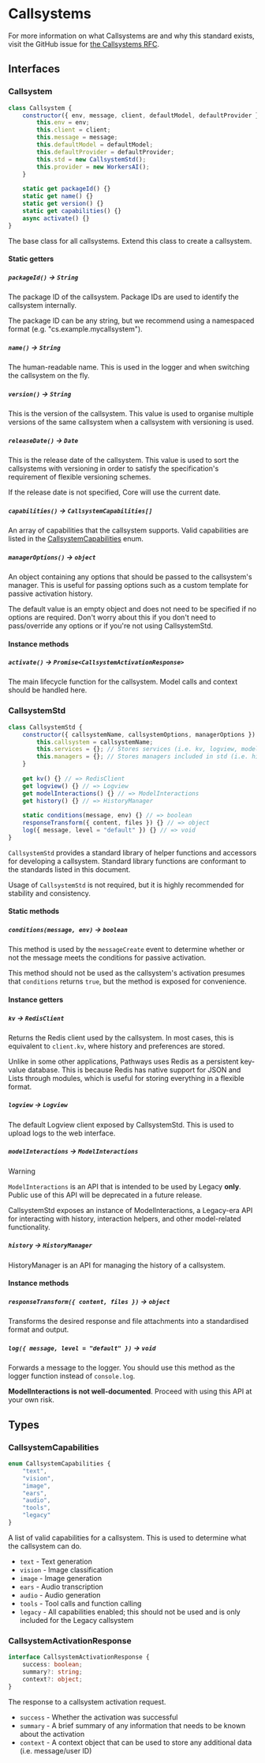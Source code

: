 # Callsystems
For more information on what Callsystems are and why this standard exists, visit the GitHub issue for [the Callsystems RFC](https://github.com/spongedsc/pathways/issues/77).

## Interfaces
### Callsystem
```js
class Callsystem {
    constructor({ env, message, client, defaultModel, defaultProvider }) {
        this.env = env;
		this.client = client;
		this.message = message;
		this.defaultModel = defaultModel;
		this.defaultProvider = defaultProvider;
        this.std = new CallsystemStd();
        this.provider = new WorkersAI();
    }
    
    static get packageId() {}
    static get name() {}
    static get version() {}
    static get capabilities() {}
    async activate() {}
}
```
The base class for all callsystems. Extend this class to create a callsystem.

#### Static getters
##### `packageId()` -> `String`
The package ID of the callsystem. Package IDs are used to identify the callsystem internally.

The package ID can be any string, but we recommend using a namespaced format (e.g. "cs.example.mycallsystem").

##### `name()` -> `String`
The human-readable name. This is used in the logger and when switching the callsystem on the fly.

##### `version()` -> `String`
This is the version of the callsystem. This value is used to organise multiple versions of the same callsystem when a callsystem with versioning is used.

##### `releaseDate()` -> `Date`
This is the release date of the callsystem. This value is used to sort the callsystems with versioning in order to satisfy the specification's requirement of flexible versioning schemes.

If the release date is not specified, Core will use the current date.

##### `capabilities()` -> `CallsystemCapabilities[]`
An array of capabilities that the callsystem supports. Valid capabilities are listed in the [CallsystemCapabilities](#callsystemcapabilities) enum.


##### `managerOptions()` -> `object`
An object containing any options that should be passed to the callsystem's manager. This is useful for passing options such as a custom template for passive activation history. 

The default value is an empty object and does not need to be specified if no options are required. Don't worry about this if you don't need to pass/override any options or if you're not using CallsystemStd.

#### Instance methods
##### `activate()` -> `Promise<CallsystemActivationResponse>`
The main lifecycle function for the callsystem. Model calls and context should be handled here.

### CallsystemStd
```js
class CallsystemStd {
    constructor({ callsystemName, callsystemOptions, managerOptions }) {
        this.callsystem = callsystemName;
        this.services = {}; // Stores services (i.e. kv, logview, modelInteractions)
        this.managers = {}; // Stores managers included in std (i.e. history)
    }
    
    get kv() {} // => RedisClient
    get logview() {} // => Logview
    get modelInteractions() {} // => ModelInteractions
    get history() {} // => HistoryManager
    
    static conditions(message, env) {} // => boolean
    responseTransform({ content, files }) {} // => object
    log({ message, level = "default" }) {} // => void
}
```
`CallsystemStd` provides a standard library of helper functions and accessors for developing a callsystem. Standard library functions are conformant to the standards listed in this document.

Usage of `CallsystemStd` is not required, but it is highly recommended for stability and consistency.

#### Static methods
##### `conditions(message, env)` -> `boolean`
This method is used by the `messageCreate` event to determine whether or not the message meets the conditions for passive activation.

This method should not be used as the callsystem's activation presumes that `conditions` returns `true`, but the method is exposed for convenience.

#### Instance getters
##### `kv` -> `RedisClient`
Returns the Redis client used by the callsystem. In most cases, this is equivalent to `client.kv`, where history and preferences are stored.

Unlike in some other applications, Pathways uses Redis as a persistent key-value database. This is because Redis has native support for JSON and Lists through modules, which is useful for storing everything in a flexible format.

##### `logview` -> `Logview`
The default Logview client exposed by CallsystemStd. This is used to upload logs to the web interface.

##### `modelInteractions` -> `ModelInteractions`
> [!WARNING]
> `ModelInteractions` is an API that is intended to be used by Legacy **only**. Public use of this API will be deprecated in a future release.

CallsystemStd exposes an instance of ModelInteractions, a Legacy-era API for interacting with history, interaction helpers, and other model-related functionality.

##### `history` -> `HistoryManager`
HistoryManager is an API for managing the history of a callsystem.

#### Instance methods
##### `responseTransform({ content, files })` -> `object`
Transforms the desired response and file attachments into a standardised format and output.

##### `log({ message, level = "default" })` -> `void`
Forwards a message to the logger. You should use this method as the logger function instead of `console.log`.

**ModelInteractions is not well-documented**. Proceed with using this API at your own risk.

## Types
### CallsystemCapabilities
```ts
enum CallsystemCapabilities {
    "text",
    "vision",
    "image",
    "ears",
    "audio",
    "tools",
    "legacy"
}
```

A list of valid capabilities for a callsystem. This is used to determine what the callsystem can do.

- `text` - Text generation
- `vision` - Image classification
- `image` - Image generation
- `ears` - Audio transcription
- `audio` - Audio generation
- `tools` - Tool calls and function calling
- `legacy` - All capabilities enabled; this should not be used and is only included for the Legacy callsystem

### CallsystemActivationResponse
```ts
interface CallsystemActivationResponse {
    success: boolean;
    summary?: string;
    context?: object;
}
```

The response to a callsystem activation request.

- `success` - Whether the activation was successful
- `summary` - A brief summary of any information that needs to be known about the activation
- `context` - A context object that can be used to store any additional data (i.e. message/user ID)
